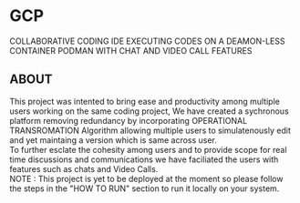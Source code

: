 # GCP
COLLABORATIVE CODING IDE EXECUTING CODES ON A DEAMON-LESS CONTAINER PODMAN WITH CHAT AND VIDEO CALL FEATURES

## ABOUT
This project was intented to bring ease and productivity among multiple users working on the same coding project, We have created a sychronous platform removing redundancy by incorporating OPERATIONAL TRANSROMATION Algorithm allowing multiple users to simulatenously edit and yet maintaing a version which is same across user.
<br/>
To further esclate the cohesity among users and to provide scope for real time discussions and communications we have faciliated the users with features such as chats and Video Calls.
<br/>
NOTE : This project is yet to be deployed at the moment so please follow the steps in the "HOW TO RUN" section to run it locally on your system.
